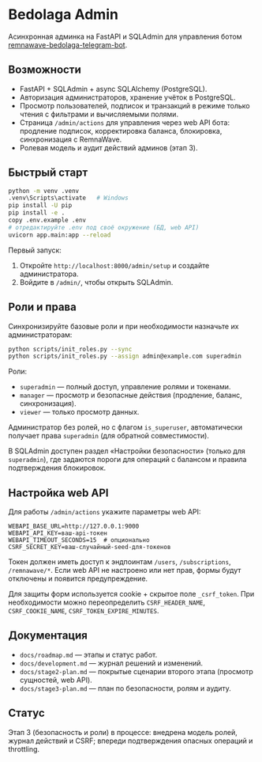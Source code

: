 # Bedolaga Admin

Асинхронная админка на FastAPI и SQLAdmin для управления ботом [remnawave-bedolaga-telegram-bot](https://github.com/Fr1ngg/remnawave-bedolaga-telegram-bot).

## Возможности

- FastAPI + SQLAdmin + async SQLAlchemy (PostgreSQL).
- Авторизация администраторов, хранение учёток в PostgreSQL.
- Просмотр пользователей, подписок и транзакций в режиме только чтения с фильтрами и вычисляемыми полями.
- Страница `/admin/actions` для управления через web API бота: продление подписок, корректировка баланса, блокировка, синхронизация с RemnaWave.
- Ролевая модель и аудит действий админов (этап 3).

## Быстрый старт

```bash
python -m venv .venv
.venv\Scripts\activate   # Windows
pip install -U pip
pip install -e .
copy .env.example .env
# отредактируйте .env под своё окружение (БД, web API)
uvicorn app.main:app --reload
```

Первый запуск:

1. Откройте `http://localhost:8000/admin/setup` и создайте администратора.
2. Войдите в `/admin/`, чтобы открыть SQLAdmin.

## Роли и права

Синхронизируйте базовые роли и при необходимости назначьте их администраторам:

```bash
python scripts/init_roles.py --sync
python scripts/init_roles.py --assign admin@example.com superadmin
```

Роли:

- `superadmin` — полный доступ, управление ролями и токенами.
- `manager` — просмотр и безопасные действия (продление, баланс, синхронизация).
- `viewer` — только просмотр данных.

Администратор без ролей, но с флагом `is_superuser`, автоматически получает права `superadmin` (для обратной совместимости).

В SQLAdmin доступен раздел «Настройки безопасности» (только для `superadmin`), где задаются пороги для операций с балансом и правила подтверждения блокировок.

## Настройка web API

Для работы `/admin/actions` укажите параметры web API:

```
WEBAPI_BASE_URL=http://127.0.0.1:9000
WEBAPI_API_KEY=ваш-api-токен
WEBAPI_TIMEOUT_SECONDS=15  # опционально
CSRF_SECRET_KEY=ваш-случайный-seed-для-токенов
```

Токен должен иметь доступ к эндпоинтам `/users`, `/subscriptions`, `/remnawave/*`. Если web API не настроено или нет прав, формы будут отключены и появится предупреждение.

Для защиты форм используется cookie + скрытое поле `_csrf_token`. При необходимости можно переопределить `CSRF_HEADER_NAME`, `CSRF_COOKIE_NAME`, `CSRF_TOKEN_EXPIRE_MINUTES`.

## Документация

- `docs/roadmap.md` — этапы и статус работ.
- `docs/development.md` — журнал решений и изменений.
- `docs/stage2-plan.md` — покрытые сценарии второго этапа (просмотр сущностей, web API).
- `docs/stage3-plan.md` — план по безопасности, ролям и аудиту.

## Статус

Этап 3 (безопасность и роли) в процессе: внедрена модель ролей, журнал действий и CSRF; впереди подтверждения опасных операций и throttling.

